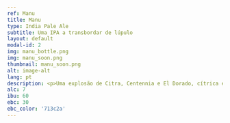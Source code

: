 ```yaml
---
ref: Manu
title: Manu
type: India Pale Ale
subtitle: Uma IPA a transbordar de lúpulo
layout: default
modal-id: 2
img: manu_bottle.png
img: manu_soon.png
thumbnail: manu_soon.png
alt: image-alt
lang: pt
description: <p>Uma explosão de Citra, Centennia e El Dorado, cítrica e plena de tropicalismo, que te vai levar directamente a <i>Manu</i>, uma área protegida da floresta Amazónica, onde o Jaguar encontra refúgio da destruição provocada pela mão humana.</p> <p >O equilibrio entre o amargor, o malte e o aroma do lúpulo bebe-se com a mesma graciosidade com que o Jaguar atravessa a floresta densa. Refugia-te do caos da cidade nesta bomba de sabor.</p>
alc: 7
ibu: 60
ebc: 30
ebc_color: '713c2a'
---
```

